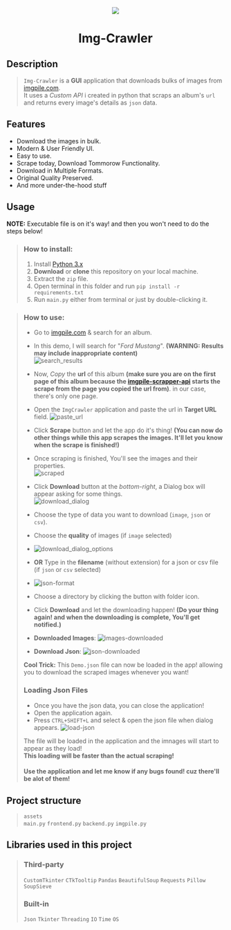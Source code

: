 <div align="center">
  <img src="https://github.com/Anas-Shakeel/ImgCrawler/assets/131923402/36be0afc-f11a-453f-bc59-9d684a0b0e55">
</div>

<h1 align="center"> Img-Crawler </h1>

## **Description**
> `Img-Crawler` is a __GUI__ application that downloads bulks of images from [imgpile.com](https://imgpile.com/). </br> It uses a _Custom API_ i created in python that scraps an album's `url` and returns every image's details as `json` data.

## **Features**
- Download the images in bulk.
- Modern & User Friendly UI.
- Easy to use.
- Scrape today, Download Tommorow Functionality.
- Download in Multiple Formats.
- Original Quality Preserved.
- And more under-the-hood stuff

## **Usage**
__NOTE:__ Executable file is on it's way! and then you won't need to do the steps below!
> ### **How to install:**
> 1. Install [Python 3.x](https://www.python.org/download)
> 2. __Download__ or __clone__ this repository on your local machine.
> 3. Extract the `zip` file.
> 4. Open terminal in this folder and run `pip install -r requirements.txt`
> 5. Run `main.py` either from terminal or just by double-clicking it.

>
>
> ### **How to use:**
> - Go to [imgpile.com](https://imgpile.com/) & search for an album. </br>
> - In this demo, I will search for "_Ford Mustang_". **(WARNING: Results may include inappropriate content)** </br>
> ![search_results](https://github.com/Anas-Shakeel/ImgCrawler/assets/131923402/ba388eb6-40a2-4de3-bd5b-7c8b835e988c)
> - Now, _Copy_ the **url** of this album __(make sure you are on the first page of this album because the [imgpile-scrapper-api](https://github.com/Anas-Shakeel/imgpile-custom-api) starts the scrape from the page you copied the **url** from)__. in our case, there's only one page. <br>
> - Open the `ImgCrawler` application and paste the url in __Target URL__ field.
> ![paste_url](https://github.com/Anas-Shakeel/ImgCrawler/assets/131923402/c452fcf5-4d4d-41ea-a40d-1582075093db) <br>
> - Click **Scrape** button and let the app do it's thing! __(You can now do other things while this app scrapes the images. It'll let you know when the scrape is finished!)__
> - Once scraping is finished, You'll see the images and their properties.<br>
> ![scraped](https://github.com/Anas-Shakeel/ImgCrawler/assets/131923402/1b7f89b3-bdcd-4d01-87f9-9692f778ec7c) <br>
> - Click __Download__ button at the _bottom-right_, a Dialog box will appear asking for some things.<br>
> ![download_dialog](https://github.com/Anas-Shakeel/ImgCrawler/assets/131923402/d4b4472e-afe0-4727-91c6-1e34d15a17b3) <br>
>
> - Choose the type of data you want to download (`image`, `json` or `csv`). <br>
> - Choose the __quality__ of images (if `image` selected) <br>
> 
> - ![download_dialog_options](https://github.com/Anas-Shakeel/ImgCrawler/assets/131923402/3ca28f1b-8b59-4f25-9c58-4d18c40cab73) <br>
> 
> - __OR__ Type in the **filename** (without extension) for a json or csv file (if `json` or `csv` selected) <br>
> 
> - ![json-format](https://github.com/Anas-Shakeel/ImgCrawler/assets/131923402/98cb8f26-977d-443d-bf19-b396a5bd700f) <br>
> 
> - Choose a directory by clicking the button with folder icon.<br>
> 
>
> - Click __Download__ and let the downloading happen! **(Do your thing again! and when the downloading is complete, You'll get notified.)** <br>
>
>
> - __Downloaded Images__:
> ![images-downloaded](https://github.com/Anas-Shakeel/ImgCrawler/assets/131923402/691b83f1-8c09-44b3-978a-e59c3d6e29d9) <br>
>
> - __Download Json__:
> ![json-downloaded](https://github.com/Anas-Shakeel/ImgCrawler/assets/131923402/581b6c82-845b-4b78-9d97-7679ca7e488a) <br>
>
>
> **Cool Trick:** This `Demo.json` file can now be loaded in the app! allowing you to download the scraped images whenever you want!
> 
> ### Loading Json Files
> - Once you have the json data, you can close the application!
> - Open the application again.
> - Press `CTRL+SHIFT+L` and select & open the json file when dialog appears.
> ![load-json](https://github.com/Anas-Shakeel/ImgCrawler/assets/131923402/9d0e4cb1-02d5-46e6-8125-79c830e5d1d1) <br>
> 
> The file will be loaded in the application and the imnages will start to appear as they load!<br>
> **This loading will be faster than the actual scraping!** <br>
>
> #### Use the application and let me know if any bugs found! cuz there'll be alot of them! 
>

## Project structure
> `assets`<br>
> `main.py`
> `frontend.py`
> `backend.py`
> `imgpile.py`

## **Libraries used in this project**
> ### **Third-party**
> `CustomTkinter` `CTkTooltip` `Pandas` `BeautifulSoup` `Requests` `Pillow` `SoupSieve`
> ### **Built-in**
> `Json` `Tkinter` `Threading` `IO` `Time` `OS`
